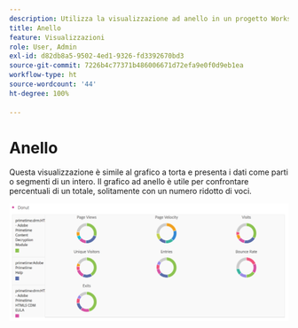 ```yaml
---
description: Utilizza la visualizzazione ad anello in un progetto Workspace.
title: Anello
feature: Visualizzazioni
role: User, Admin
exl-id: d82db8a5-9502-4ed1-9326-fd3392670bd3
source-git-commit: 7226b4c77371b486006671d72efa9e0f0d9eb1ea
workflow-type: ht
source-wordcount: '44'
ht-degree: 100%

---
```


# Anello

Questa visualizzazione è simile al grafico a torta e presenta i dati come parti o segmenti di un intero. Il grafico ad anello è utile per confrontare percentuali di un totale, solitamente con un numero ridotto di voci.

![](assets/donut.png)
